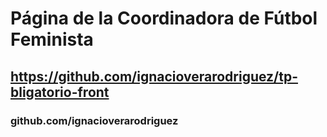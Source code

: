 # Página de la Coordinadora de Fútbol Feminista


## https://github.com/ignacioverarodriguez/tp-bligatorio-front

### github.com/ignacioverarodriguez
